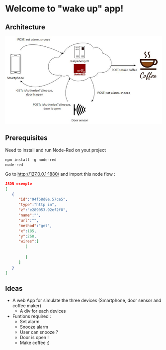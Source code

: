 Welcome to "wake up" app!
===================

Architecture
-------------

![enter image description here](https://github.com/amaitreynov/nodered-project/blob/master/archi/archi.jpg)

Prerequisites
-------------
Need to install and run Node-Red on yout project
```
npm install -g node-red
node-red
```

Go to http://127.0.0.1:1880/ and import this node flow :

```json
JSON exemple
[  
   {  
      "id":"94f58d8e.57ce5",
      "type":"http in",
      "z":"e289053.92ef2f8",
      "name":"",
      "url":"",
      "method":"get",
      "x":185,
      "y":260,
      "wires":[  
         [  

         ]
      ]
   }
]
```

Ideas
----------

- <i></i>A web App for simulate the three devices (Smartphone, door sensor and coffee maker)
	- <i></i> A div for each devices
- <i></i>Funtions required :
	- <i></i> Set alarm
	- <i></i> Snooze alarm
	- <i></i> User can snooze ?
	- <i></i> Door is open !
	- <i></i> Make coffee :)

